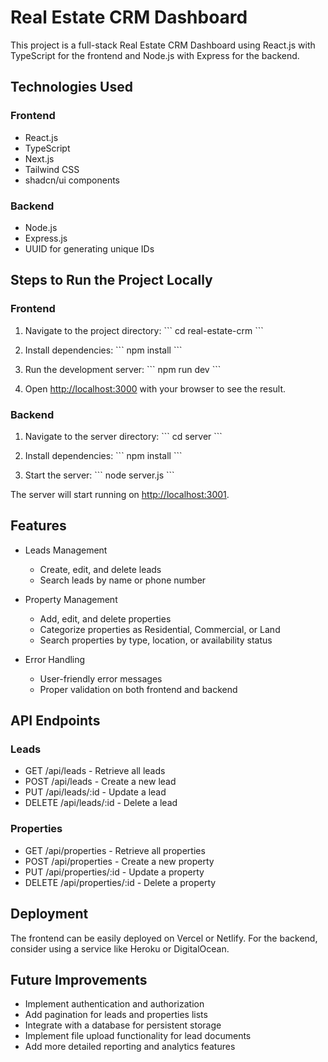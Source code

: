 # Real Estate CRM Dashboard

This project is a full-stack Real Estate CRM Dashboard using React.js with TypeScript for the frontend and Node.js with Express for the backend.

## Technologies Used

### Frontend
- React.js
- TypeScript
- Next.js
- Tailwind CSS
- shadcn/ui components

### Backend
- Node.js
- Express.js
- UUID for generating unique IDs

## Steps to Run the Project Locally

### Frontend

1. Navigate to the project directory:
   \`\`\`
   cd real-estate-crm
   \`\`\`

2. Install dependencies:
   \`\`\`
   npm install
   \`\`\`

3. Run the development server:
   \`\`\`
   npm run dev
   \`\`\`

4. Open [http://localhost:3000](http://localhost:3000) with your browser to see the result.

### Backend

1. Navigate to the server directory:
   \`\`\`
   cd server
   \`\`\`

2. Install dependencies:
   \`\`\`
   npm install
   \`\`\`

3. Start the server:
   \`\`\`
   node server.js
   \`\`\`

The server will start running on [http://localhost:3001](http://localhost:3001).

## Features

- Leads Management
  - Create, edit, and delete leads
  - Search leads by name or phone number

- Property Management
  - Add, edit, and delete properties
  - Categorize properties as Residential, Commercial, or Land
  - Search properties by type, location, or availability status

- Error Handling
  - User-friendly error messages
  - Proper validation on both frontend and backend

## API Endpoints

### Leads

- GET /api/leads - Retrieve all leads
- POST /api/leads - Create a new lead
- PUT /api/leads/:id - Update a lead
- DELETE /api/leads/:id - Delete a lead

### Properties

- GET /api/properties - Retrieve all properties
- POST /api/properties - Create a new property
- PUT /api/properties/:id - Update a property
- DELETE /api/properties/:id - Delete a property

## Deployment

The frontend can be easily deployed on Vercel or Netlify. For the backend, consider using a service like Heroku or DigitalOcean.

## Future Improvements

- Implement authentication and authorization
- Add pagination for leads and properties lists
- Integrate with a database for persistent storage
- Implement file upload functionality for lead documents
- Add more detailed reporting and analytics features

